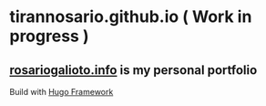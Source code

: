 # tirannosario.github.io ( Work in progress )
## [rosariogalioto.info](rosariogalioto.info) is my personal portfolio
Build with [Hugo Framework](gohugo.io)
